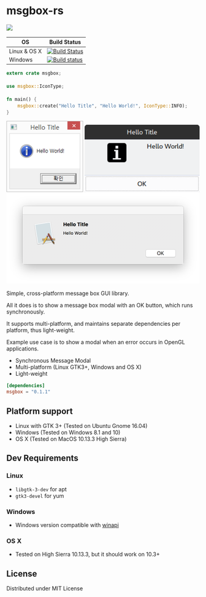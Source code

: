 # msgbox-rs

[![](https://meritbadge.herokuapp.com/msgbox)](https://crates.io/crates/msgbox)

| OS | Build Status |
| -- | ----- |
| Linux & OS X | [![Build Status](https://travis-ci.org/bekker/msgbox-rs.svg?branch=master)](https://travis-ci.org/bekker/msgbox-rs) |
| Windows | [![Build status](https://ci.appveyor.com/api/projects/status/mtqq6smkg9lrteoc?svg=true)](https://ci.appveyor.com/project/bekker/msgbox-rs) |


```rust
extern crate msgbox;

use msgbox::IconType;

fn main() {
    msgbox::create("Hello Title", "Hello World!", IconType::INFO);
}
```

<img src="examples/hello_world_windows.png" width="200px">

<img src="examples/hello_world_linux.png" width="300px">

<img src="examples/hello_world_macos.png" width="600px">

Simple, cross-platform message box GUI library.

All it does is to show a message box modal with an OK button, which runs synchronously.

It supports multi-platform, and maintains separate dependencies per platform, thus light-weight.

Example use case is to show a modal when an error occurs in OpenGL applications.

 - Synchronous Message Modal
 - Multi-platform (Linux GTK3+, Windows and OS X)
 - Light-weight

```toml
[dependencies]
msgbox = "0.1.1"
```

## Platform support
* Linux with GTK 3+ (Tested on Ubuntu Gnome 16.04)
* Windows (Tested on Windows 8.1 and 10)
* OS X (Tested on MacOS 10.13.3 High Sierra)

## Dev Requirements

### Linux
* `libgtk-3-dev` for apt
* `gtk3-devel` for yum

### Windows
* Windows version compatible with [winapi](https://github.com/retep998/winapi-rs)

### OS X
* Tested on High Sierra 10.13.3, but it should work on 10.3+

## License
Distributed under MIT License
